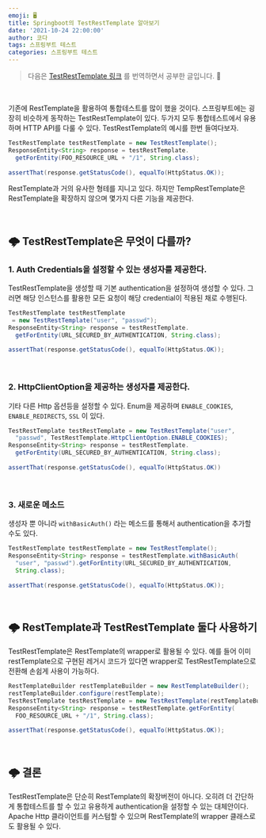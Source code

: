```yaml
---
emoji: 🖥
title: Springboot의 TestRestTemplate 알아보기
date: '2021-10-24 22:00:00'
author: 코다
tags: 스프링부트 테스트
categories: 스프링부트 테스트
---
```


> 다음은 [TestRestTemplate 링크]([https://www.baeldung.com/spring-boot-testresttemplate](https://www.baeldung.com/spring-boot-testresttemplate)) 를 번역하면서 공부한 글입니다. 🙌

<br> 

기존에 RestTemplate을 활용하여 통합테스트를 많이 했을 것이다. 스프링부트에는 굉장히 비슷하게 동작하는 TestRestTemplate이 있다. 
두가지 모두 통합테스트에서 유용하며 HTTP API를 다룰 수 있다. TestRestTemplate의 예시를 한번 들여다보자. 

```java
TestRestTemplate testRestTemplate = new TestRestTemplate();
ResponseEntity<String> response = testRestTemplate.
  getForEntity(FOO_RESOURCE_URL + "/1", String.class);
 
assertThat(response.getStatusCode(), equalTo(HttpStatus.OK));
```

RestTemplate과 거의 유사한 형테를 지니고 있다. 하지만 TempRestTemplate은 RestTemplate을 확장하지 않으며 몇가지 다른 기능을 제공한다. 

<br>

## 🌩 TestRestTemplate은 무엇이 다를까?

### 1. Auth Credentials을 설정할 수 있는 생성자를 제공한다.

TestRestTemplate을 생성할 때 기본 authentication을 설정하여 생성할 수 있다. 그러면 해당 인스턴스를 활용한 모든 요청이 해당 credential이 적용된 채로 수행된다. 

```java
TestRestTemplate testRestTemplate
 = new TestRestTemplate("user", "passwd");
ResponseEntity<String> response = testRestTemplate.
  getForEntity(URL_SECURED_BY_AUTHENTICATION, String.class);
 
assertThat(response.getStatusCode(), equalTo(HttpStatus.OK));
```
<br>

### 2. HttpClientOption을 제공하는 생성자를 제공한다.

기타 다른 Http 옵션등을 설정할 수 있다. Enum을 제공하며 `ENABLE_COOKIES`, `ENABLE_REDIRECTS`, `SSL` 이 있다. 

```java
TestRestTemplate testRestTemplate = new TestRestTemplate("user", 
  "passwd", TestRestTemplate.HttpClientOption.ENABLE_COOKIES);
ResponseEntity<String> response = testRestTemplate.
  getForEntity(URL_SECURED_BY_AUTHENTICATION, String.class);
 
assertThat(response.getStatusCode(), equalTo(HttpStatus.OK))
```
<br>

### 3. 새로운 메소드

생성자 뿐 아니라 `withBasicAuth()` 라는 메소드를 통해서 authentication을 추가할 수도 있다. 

```java
TestRestTemplate testRestTemplate = new TestRestTemplate();
ResponseEntity<String> response = testRestTemplate.withBasicAuth(
  "user", "passwd").getForEntity(URL_SECURED_BY_AUTHENTICATION, 
  String.class);
 
assertThat(response.getStatusCode(), equalTo(HttpStatus.OK));
```

<br>

## 🌩 RestTemplate과 TestRestTemplate 둘다 사용하기

TestRestTemplate은 RestTemplate의 wrapper로 활용될 수 있다. 예를 들어 이미 restTemplate으로 구현된 레거시 코드가 있다면 wrapper로 TestRestTemplate으로 전환해 손쉽게 사용이 가능하다. 

```java
RestTemplateBuilder restTemplateBuilder = new RestTemplateBuilder();
restTemplateBuilder.configure(restTemplate);
TestRestTemplate testRestTemplate = new TestRestTemplate(restTemplateBuilder);
ResponseEntity<String> response = testRestTemplate.getForEntity(
  FOO_RESOURCE_URL + "/1", String.class);
 
assertThat(response.getStatusCode(), equalTo(HttpStatus.OK));
```
<br>

## 🌩 결론

TestRestTemplate은 단순히 RestTemplate의 확장버전이 아니다. 오히려 더 간단하게 통합테스트를 할 수 있고 유용하게 authentication을 설정할 수 있는 대체안이다. Apache Http 클라이언트를 커스텀할 수 있으며 RestTemplate의 wrapper 클래스로도 활용될 수 있다.

```toc
```